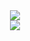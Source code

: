 <div align="center">
    <img src="https://github-readme-stats.vercel.app/api?username=SonYYYc&show_icons=true&count_private=true&hide_border=true" align="center" /><br>
    <img src="https://komarev.com/ghpvc/?username=SonYYYc&&style=flat-square" />
</div>
